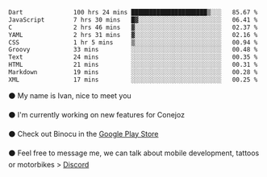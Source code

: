 <!--START_SECTION:waka-->

```txt
Dart              100 hrs 24 mins █████████████████████▒░░░   85.67 %
JavaScript        7 hrs 30 mins   █▓░░░░░░░░░░░░░░░░░░░░░░░   06.41 %
C                 2 hrs 46 mins   ▓░░░░░░░░░░░░░░░░░░░░░░░░   02.37 %
YAML              2 hrs 31 mins   ▓░░░░░░░░░░░░░░░░░░░░░░░░   02.16 %
CSS               1 hr 5 mins     ▒░░░░░░░░░░░░░░░░░░░░░░░░   00.94 %
Groovy            33 mins         ░░░░░░░░░░░░░░░░░░░░░░░░░   00.48 %
Text              24 mins         ░░░░░░░░░░░░░░░░░░░░░░░░░   00.35 %
HTML              21 mins         ░░░░░░░░░░░░░░░░░░░░░░░░░   00.31 %
Markdown          19 mins         ░░░░░░░░░░░░░░░░░░░░░░░░░   00.28 %
XML               17 mins         ░░░░░░░░░░░░░░░░░░░░░░░░░   00.25 %
```

<!--END_SECTION:waka-->

⚫ My name is Ivan, nice to meet you

⚫ I'm currently working on new features for Conejoz

⚫ Check out Binocu in the [Google Play Store](https://play.google.com/store/apps/dev?id=8134108822411179352)

⚫ Feel free to message me, we can talk about mobile development, tattoos or motorbikes > [Discord](https://discord.com/invite/M4wTh36A3N)
